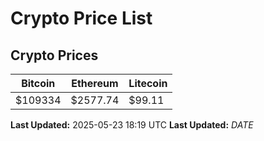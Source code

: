 # Crypto Price List

## Crypto Prices
| Bitcoin | Ethereum | Litecoin |
| ------- | -------- | -------- |
| $109334 | $2577.74 | $99.11 |
**Last Updated:** 2025-05-23 18:19 UTC
**Last Updated:** $DATE$

